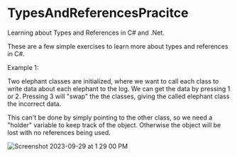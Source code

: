 # TypesAndReferencesPracitce
Learning about Types and References in C# and .Net.

These are a few simple exercises to learn more about types and references in C#.

Example 1:

Two elephant classes are initialized, where we want to call each class to write data about each elephant to the log.
We can get the data by pressing 1 or 2.
Pressing 3 will "swap" the the classes, giving the called elephant class the incorrect data.

This can't be done by simply pointing to the other class, so we need a "holder" variable to keep track of the object. 
Otherwise the object will be lost with no references being used.

![Screenshot 2023-09-29 at 1 29 00 PM](https://github.com/dujules23/TypesAndReferencesPracitce/assets/71855759/42be8924-bf76-4db2-9055-f94395465446)
